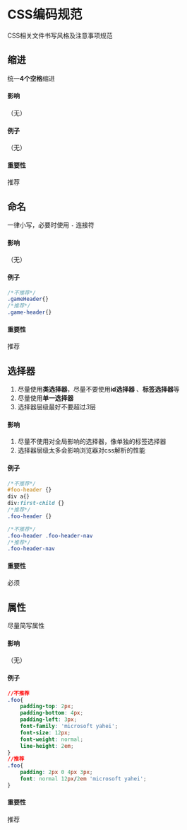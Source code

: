 # CSS编码规范

CSS相关文件书写风格及注意事项规范


## 缩进

统一**4个空格**缩进

#### 影响

（无）

#### 例子

（无）

#### 重要性

推荐


## 命名

一律小写，必要时使用 `-` 连接符

#### 影响

（无）

#### 例子

```css
/*不推荐*/
.gameHeader{}
/*推荐*/
.game-header{}
```

#### 重要性

推荐


## 选择器

1. 尽量使用**类选择器**，尽量不要使用**id选择器** 、**标签选择器**等
2. 尽量使用**单一选择器**
3. 选择器层级最好不要超过*3*层

#### 影响

1. 尽量不使用对全局影响的选择器，像单独的标签选择器
2. 选择器层级太多会影响浏览器对css解析的性能

#### 例子

```css
/*不推荐*/
#foo-header {}
div a{}
div:first-child {}
/*推荐*/
.foo-header {}
```

```css
/*不推荐*/
.foo-header .foo-header-nav
/*推荐*/
.foo-header-nav
```

#### 重要性

必须


## 属性

尽量简写属性

#### 影响

（无）

#### 例子

```css
//不推荐
.foo{
    padding-top: 2px; 
    padding-bottom: 4px; 
    padding-left: 3px; 
    font-family: 'microsoft yahei';
    font-size: 12px;
    font-weight: normal;
    line-height: 2em;
}    
//推荐
.foo{
    padding: 2px 0 4px 3px;
    font: normal 12px/2em 'microsoft yahei';
}
```

#### 重要性

推荐

